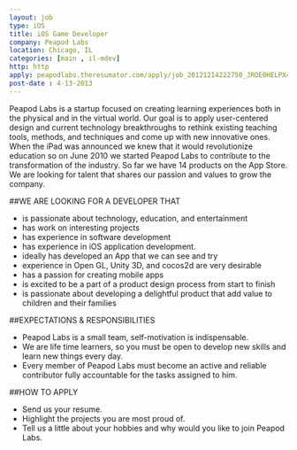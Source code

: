 ```yaml
---
layout: job
type: iOS
title: iOS Game Developer
company: Peapod Labs
location: Chicago, IL
categories: [main , il-mdev]
http: http
apply: peapodlabs.theresumator.com/apply/job_20121214222750_JROE0HELPX4LRHWD/IOS-Game-Developer.html
post-date : 4-13-2013
---
```


Peapod Labs is a startup focused on creating learning experiences both in the physical and in the virtual world. Our goal is to apply user-centered design and current technology breakthroughs to rethink existing teaching tools, methods, and techniques and come up with new innovative ones. When the iPad was announced we knew that it would revolutionize education so on June 2010 we started Peapod Labs to contribute to the transformation of the industry. So far we have 14 products on the App Store. We are looking for talent that shares our passion and values to grow the company. 

##WE ARE LOOKING FOR A DEVELOPER THAT

* is passionate about technology, education, and entertainment
* has work on interesting projects
* has experience in software development
* has experience in iOS application development.
* ideally has developed an App that we can see and try
* experience in Open GL, Unity 3D, and cocos2d are very desirable 
* has a passion for creating mobile apps
* is excited to be a part of a product design process from start to finish
* is passionate about developing a delightful product that add value to children and their families

##EXPECTATIONS & RESPONSIBILITIES

* Peapod Labs is a small team, self-motivation is indispensable.
* We are life time learners, so you must be open to develop new skills and learn new things every day.
* Every member of Peapod Labs must become an active and reliable contributor fully accountable for the tasks assigned to him.

##HOW TO APPLY

* Send us your resume.
* Highlight the projects you are most proud of.
* Tell us a little about your hobbies and why would you like to join Peapod Labs.

